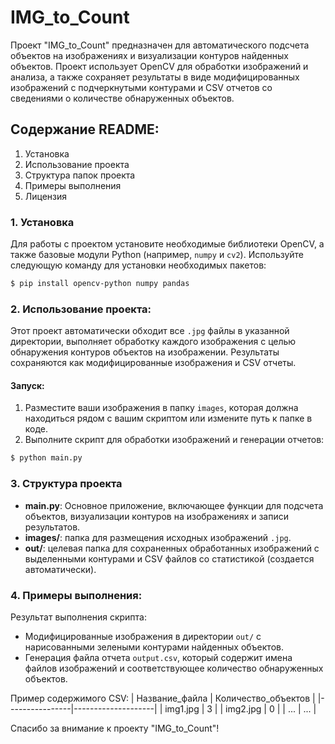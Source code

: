 # IMG_to_Count

Проект "IMG_to_Count" предназначен для автоматического подсчета объектов на изображениях и визуализации контуров найденных объектов. Проект использует OpenCV для обработки изображений и анализа, а также сохраняет результаты в виде модифицированных изображений с подчеркнутыми контурами и CSV отчетов со сведениями о количестве обнаруженных объектов.

## Содержание README:

1. Установка
2. Использование проекта
3. Структура папок проекта
4. Примеры выполнения
5. Лицензия

### 1\. Установка

Для работы с проектом установите необходимые библиотеки OpenCV, а также базовые модули Python (например, `numpy` и `cv2`). Используйте следующую команду для установки необходимых пакетов:
```bash
$ pip install opencv-python numpy pandas
```

### 2\. Использование проекта:

Этот проект автоматически обходит все `.jpg` файлы в указанной директории, выполняет обработку каждого изображения с целью обнаружения контуров объектов на изображении. Результаты сохраняются как модифицированные изображения и CSV отчеты.

#### Запуск:
1. Разместите ваши изображения в папку `images`, которая должна находиться рядом с вашим скриптом или измените путь к папке в коде.
2. Выполните скрипт для обработки изображений и генерации отчетов:

```bash
$ python main.py
```

### 3\. Структура проекта

- **main.py**: Основное приложение, включающее функции для подсчета объектов, визуализации контуров на изображениях и записи результатов.
- **images/**: папка для размещения исходных изображений `.jpg`.
- **out/**: целевая папка для сохраненных обработанных изображений с выделенными контурами и CSV файлов со статистикой (создается автоматически).

### 4\. Примеры выполнения:

Результат выполнения скрипта:
- Модифицированные изображения в директории `out/` с нарисованными зелеными контурами найденных объектов.
- Генерация файла отчета `output.csv`, который содержит имена файлов изображений и соответствующее количество обнаруженных объектов.

Пример содержимого CSV:
| Название_файла  | Количество_объектов |
|----------------|--------------------|
| img1.jpg       | 3                  |
| img2.jpg       | 0                  |
| ...            | ...                |


Спасибо за внимание к проекту "IMG_to_Count"!
